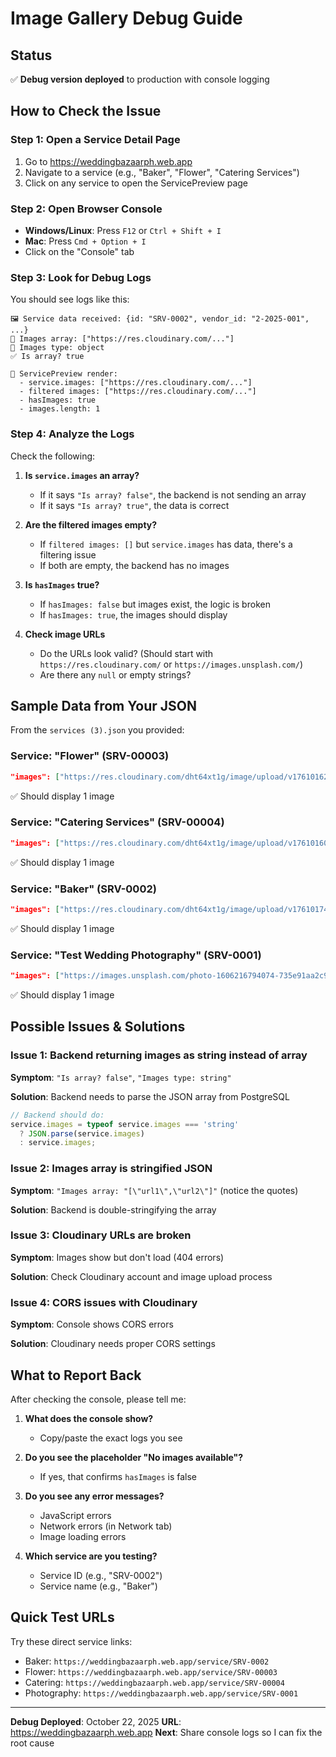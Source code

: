 # Image Gallery Debug Guide

## Status
✅ **Debug version deployed** to production with console logging

## How to Check the Issue

### Step 1: Open a Service Detail Page
1. Go to https://weddingbazaarph.web.app
2. Navigate to a service (e.g., "Baker", "Flower", "Catering Services")
3. Click on any service to open the ServicePreview page

### Step 2: Open Browser Console
- **Windows/Linux**: Press `F12` or `Ctrl + Shift + I`
- **Mac**: Press `Cmd + Option + I`
- Click on the "Console" tab

### Step 3: Look for Debug Logs

You should see logs like this:

```
🖼️ Service data received: {id: "SRV-0002", vendor_id: "2-2025-001", ...}
📸 Images array: ["https://res.cloudinary.com/..."]
🔢 Images type: object
✅ Is array? true

🎨 ServicePreview render:
  - service.images: ["https://res.cloudinary.com/..."]
  - filtered images: ["https://res.cloudinary.com/..."]
  - hasImages: true
  - images.length: 1
```

### Step 4: Analyze the Logs

Check the following:

1. **Is `service.images` an array?**
   - If it says `"Is array? false"`, the backend is not sending an array
   - If it says `"Is array? true"`, the data is correct

2. **Are the filtered images empty?**
   - If `filtered images: []` but `service.images` has data, there's a filtering issue
   - If both are empty, the backend has no images

3. **Is `hasImages` true?**
   - If `hasImages: false` but images exist, the logic is broken
   - If `hasImages: true`, the images should display

4. **Check image URLs**
   - Do the URLs look valid? (Should start with `https://res.cloudinary.com/` or `https://images.unsplash.com/`)
   - Are there any `null` or empty strings?

## Sample Data from Your JSON

From the `services (3).json` you provided:

### Service: "Flower" (SRV-00003)
```json
"images": ["https://res.cloudinary.com/dht64xt1g/image/upload/v1761016234/fqzy2y5jh5tsuldudlnp.webp"]
```
✅ Should display 1 image

### Service: "Catering Services" (SRV-00004)
```json
"images": ["https://res.cloudinary.com/dht64xt1g/image/upload/v1761016025/jp9mmzuinpk0yiqp8die.jpg"]
```
✅ Should display 1 image

### Service: "Baker" (SRV-0002)
```json
"images": ["https://res.cloudinary.com/dht64xt1g/image/upload/v1761017444/ftyfcqstbhldl3ipecjv.webp"]
```
✅ Should display 1 image

### Service: "Test Wedding Photography" (SRV-0001)
```json
"images": ["https://images.unsplash.com/photo-1606216794074-735e91aa2c92?w=800"]
```
✅ Should display 1 image

## Possible Issues & Solutions

### Issue 1: Backend returning images as string instead of array
**Symptom**: `"Is array? false"`, `"Images type: string"`

**Solution**: Backend needs to parse the JSON array from PostgreSQL
```javascript
// Backend should do:
service.images = typeof service.images === 'string' 
  ? JSON.parse(service.images) 
  : service.images;
```

### Issue 2: Images array is stringified JSON
**Symptom**: `"Images array: "[\"url1\",\"url2\"]"` (notice the quotes)

**Solution**: Backend is double-stringifying the array

### Issue 3: Cloudinary URLs are broken
**Symptom**: Images show but don't load (404 errors)

**Solution**: Check Cloudinary account and image upload process

### Issue 4: CORS issues with Cloudinary
**Symptom**: Console shows CORS errors

**Solution**: Cloudinary needs proper CORS settings

## What to Report Back

After checking the console, please tell me:

1. **What does the console show?**
   - Copy/paste the exact logs you see
   
2. **Do you see the placeholder "No images available"?**
   - If yes, that confirms `hasImages` is false
   
3. **Do you see any error messages?**
   - JavaScript errors
   - Network errors (in Network tab)
   - Image loading errors

4. **Which service are you testing?**
   - Service ID (e.g., "SRV-0002")
   - Service name (e.g., "Baker")

## Quick Test URLs

Try these direct service links:
- Baker: `https://weddingbazaarph.web.app/service/SRV-0002`
- Flower: `https://weddingbazaarph.web.app/service/SRV-00003`
- Catering: `https://weddingbazaarph.web.app/service/SRV-00004`
- Photography: `https://weddingbazaarph.web.app/service/SRV-0001`

---

**Debug Deployed**: October 22, 2025
**URL**: https://weddingbazaarph.web.app
**Next**: Share console logs so I can fix the root cause
